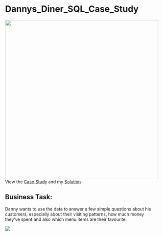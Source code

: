 # Dannys_Diner_SQL_Case_Study
<img src=https://8weeksqlchallenge.com/images/case-study-designs/1.png width="500" height="520">
View the <a href="https://8weeksqlchallenge.com/case-study-1/" target="_blank">Case Study</a> and my <a href="Danny's Diner Solution.sql" target="_blank">Solution</a>

## Business Task:
Danny wants to use the data to answer a few simple questions about his customers, especially about their visiting patterns, how much money they’ve spent and also which menu items are their favourite.

<img src=https://github.com/Sivadasps/Dannys_Diner_SQL_Case_Study/assets/127499100/2dcddb16-86a8-47cb-9c98-ec4ad57918c9>


